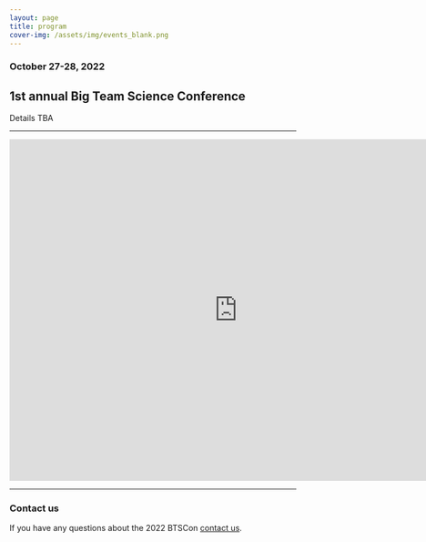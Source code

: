 ```yaml
---
layout: page
title: program
cover-img: /assets/img/events_blank.png
---
```




### October 27-28, 2022 
## 1st annual Big Team Science Conference

Details TBA

***
<iframe src="https://calendar.google.com/calendar/embed?src=bigteamscienceconference%40gmail.com&ctz=America%2FLos_Angeles" style="border: 0" width="800" height="600" frameborder="0" scrolling="no"></iframe>

***

### Contact us
If you have any questions about the 2022 BTSCon [contact us](mailto:bigteamscienceconference@gmail.com).


